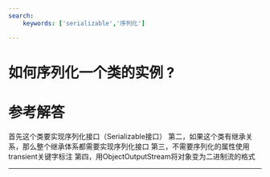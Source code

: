 ```yaml
---
search:
    keywords: ['serializable','序列化']

---
```



# 如何序列化一个类的实例 ?

# 参考解答

首先这个类要实现序列化接口（Serializable接口）
第二，如果这个类有继承关系，那么整个继承体系都需要实现序列化接口
第三，不需要序列化的属性使用transient关键字标注
第四，用ObjectOutputStream将对象变为二进制流的格式

---


